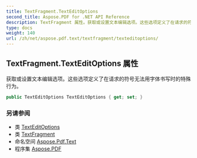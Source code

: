 ```yaml
---
title: TextFragment.TextEditOptions
second_title: Aspose.PDF for .NET API Reference
description: TextFragment 属性。获取或设置文本编辑选项。这些选项定义了在请求的符号无法用字体书写时的特殊行为。
type: docs
weight: 140
url: /zh/net/aspose.pdf.text/textfragment/texteditoptions/
---
```

## TextFragment.TextEditOptions 属性

获取或设置文本编辑选项。这些选项定义了在请求的符号无法用字体书写时的特殊行为。

```csharp
public TextEditOptions TextEditOptions { get; set; }
```

### 另请参阅

* 类 [TextEditOptions](../../texteditoptions/)
* 类 [TextFragment](../)
* 命名空间 [Aspose.Pdf.Text](../../../aspose.pdf.text/)
* 程序集 [Aspose.PDF](../../../)